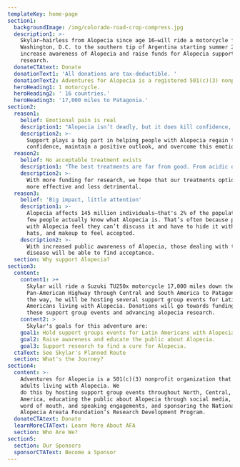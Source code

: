 ```yaml
---
templateKey: home-page
section1:
  backgroundImage: /img/colorado-road-crop-compress.jpg
  description1: >-
    Skylar—hairless from Alopecia since age 16—will ride a motorcycle from
    Washington, D.C. to the southern tip of Argentina starting summer 2019 to
    increase awareness of Alopecia and raise funds for Alopecia support and
    research.
  donateCTAtext: Donate
  donationText1: 'All donations are tax-deductible. '
  donationText2: Adventures for Alopecia is a registered 501(c)(3) nonprofit organization.
  heroHeading1: 1 motorcycle.
  heroHeading2: ' 16 countries.'
  heroHeading3: '17,000 miles to Patagonia.'
section2:
  reason1:
    belief: Emotional pain is real
    description1: "Alopecia isn’t deadly, but it does kill confidence, perceived identity, and emotional well-being — especially for children and young adults. It can appear at any age and affects all races and sexes."
    description2: >-
      Support plays a big part in helping people with Alopecia regain their
      confidence, maintain a positive outlook, and overcome this emotional pain caused by this disease.
  reason2:
    belief: No acceptable treatment exists
    description1: "The best treatments are far from good. From acidic ointments to powerful pills that affect the immune system to steroidal injections, current treatment options often bring serious side effects and are rarely effective."
    description2: >-
      With more funding for research, we hope that our treatments options become
      more effective and less detrimental. 
  reason3:
    belief: 'Big impact, little attention'
    description1: >-
      Alopecia affects 145 million individuals—that's 2% of the population! But very
      few people actually know what Alopecia is. That’s often because people
      with Alopecia feel they can’t discuss it and have to hide it with wigs,
      hats, and makeup to feel accepted. 
    description2: >-
      With increased public awareness of Alopecia, those dealing with the
      disease will be able to find acceptance.
  section: Why support Alopecia?
section3:
  content:
    content1: >+
      Skylar will ride a Suzuki TU250x motorcycle 17,000 miles down the
      Pan-American Highway through Central and South America to Patagonia. Along
      the way, he will be hosting several support group events for Latin
      Americans living with Alopecia. Donations will go towards funding
      these support group events and advancing alopecia research.
    content2: >
      Skylar's goals for this adventure are:
    goal1: Hold support groups events for Latin Americans with Alopecia.
    goal2: Raise awareness and educate the public about Alopecia.
    goal3: Support research to find a cure for Alopecia.
  ctaText: See Skylar's Planned Route
  section: What's the Journey?
section4:
  content: >-
    Adventures for Alopecia is a 501(c)(3) nonprofit organization that supports children and
    adults living with Alopecia. We 
    do this by hosting support group events throughout North, Central, and South
    America, educating the public about Alopecia through social media, press,
    word of mouth, and speaking engagements, and sponsoring the National
    Alopecia Areata Foundation’s Research Development Program.
  donateCTAtext: Donate
  learnMoreCTAText: Learn More About AFA
  section: Who Are We?
section5:
  section: Our Sponsors
  sponsorCTAText: Become a Sponsor
---
```


